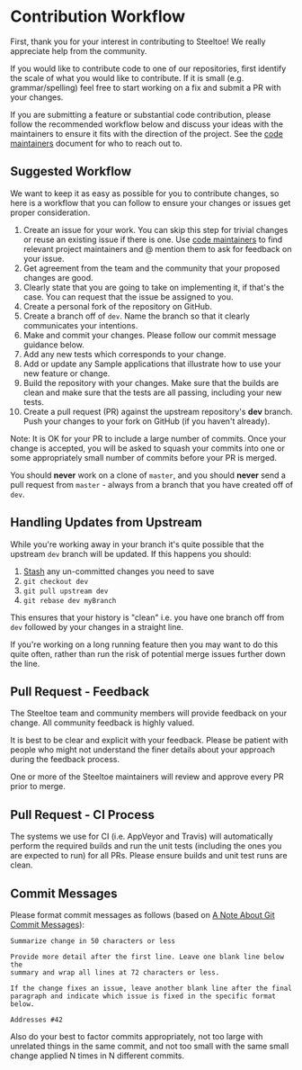 # Contribution Workflow

First, thank you for your interest in contributing to Steeltoe! We really appreciate help from the community.

If you would like to contribute code to one of our repositories, first identify the scale of what you would like to contribute. If it is small (e.g. grammar/spelling) feel free to start working on a fix and submit a PR with your changes.

If you are submitting a feature or substantial code contribution, please follow the recommended workflow below and discuss your ideas with the maintainers to ensure it fits with the direction of the project. See the [code maintainers](https://github.com/SteeltoeOSS/Home/tree/master/project-docs/code-maintainers.md) document for who to reach out to.

## Suggested Workflow

We want to keep it as easy as possible for you to contribute changes, so here is a workflow that you can follow to ensure your changes or issues get proper consideration.

1. Create an issue for your work. You can skip this step for trivial changes or reuse an existing issue if there is one. Use [code maintainers](https://github.com/SteeltoeOSS/Home/tree/master/project-docs/code-maintainers.md) to find relevant project maintainers and @ mention them to ask for feedback on your issue.
1. Get agreement from the team and the community that your proposed changes are good.
1. Clearly state that you are going to take on implementing it, if that's the case. You can request that the issue be assigned to you.
1. Create a personal fork of the repository on GitHub.
1. Create a branch off of `dev`. Name the branch so that it clearly communicates your intentions.
1. Make and commit your changes. Please follow our commit message guidance below.
1. Add any new tests which corresponds to your change.
1. Add or update any Sample applications that illustrate how to use your new feature or change.
1. Build the repository with your changes. Make sure that the builds are clean and make sure that the tests are all passing, including your new tests.
1. Create a pull request (PR) against the upstream repository's **dev** branch. Push your changes to your fork on GitHub (if you haven't already).

Note: It is OK for your PR to include a large number of commits. Once your change is accepted, you will be asked to squash your commits into one or some appropriately small number of commits before your PR is merged.

You should **never** work on a clone of `master`, and you should **never** send a pull request from `master` - always from a branch that you have created off of `dev`.

## Handling Updates from Upstream

While you're working away in your branch it's quite possible that the upstream `dev` branch will be updated. If this happens you should:

1. [Stash](https://git-scm.com/book/en/v2/Git-Tools-Stashing-and-Cleaning) any un-committed changes you need to save
1. `git checkout dev`
1. `git pull upstream dev`
1. `git rebase dev myBranch`

This ensures that your history is "clean" i.e. you have one branch off from `dev` followed by your changes in a straight line.

If you're working on a long running feature then you may want to do this quite often, rather than run the risk of potential merge issues further down the line.

## Pull Request - Feedback

The Steeltoe team and community members will provide feedback on your change. All community feedback is highly valued.

It is best to be clear and explicit with your feedback. Please be patient with people who might not understand the finer details about your approach during the feedback process.

One or more of the Steeltoe maintainers will review and approve every PR prior to merge.

## Pull Request - CI Process

The systems we use for CI (i.e. AppVeyor and Travis) will automatically perform the required builds and run the unit tests (including the ones you are expected to run) for all PRs. Please ensure builds and unit test runs are clean.

## Commit Messages

Please format commit messages as follows (based on [A Note About Git Commit Messages](https://tbaggery.com/2008/04/19/a-note-about-git-commit-messages.html)):

```text
Summarize change in 50 characters or less

Provide more detail after the first line. Leave one blank line below the
summary and wrap all lines at 72 characters or less.

If the change fixes an issue, leave another blank line after the final
paragraph and indicate which issue is fixed in the specific format
below.

Addresses #42
```

Also do your best to factor commits appropriately, not too large with unrelated things in the same commit, and not too small with the same small change applied N times in N different commits.
